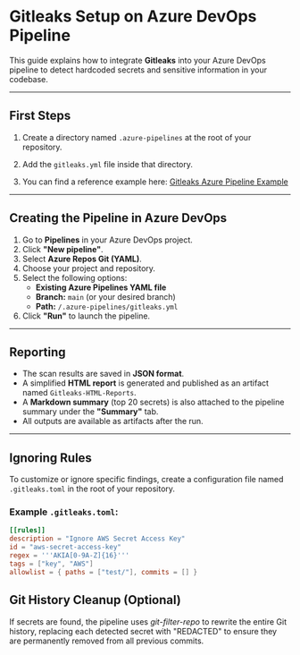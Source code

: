 # Gitleaks Setup on Azure DevOps Pipeline

This guide explains how to integrate **Gitleaks** into your Azure DevOps pipeline to detect hardcoded secrets and sensitive information in your codebase.

---

## First Steps

1. Create a directory named `.azure-pipelines` at the root of your repository.

2. Add the `gitleaks.yml` file inside that directory.

3. You can find a reference example here: [Gitleaks Azure Pipeline Example](https://github.com/Nikawx/Gitleaks-Setup/tree/main)

---

## Creating the Pipeline in Azure DevOps

1. Go to **Pipelines** in your Azure DevOps project.
2. Click **"New pipeline"**.
3. Select **Azure Repos Git (YAML)**.
4. Choose your project and repository.
5. Select the following options:
   - **Existing Azure Pipelines YAML file**
   - **Branch:** `main` (or your desired branch)
   - **Path:** `/.azure-pipelines/gitleaks.yml`
6. Click **"Run"** to launch the pipeline.

---

## Reporting

- The scan results are saved in **JSON format**.
- A simplified **HTML report** is generated and published as an artifact named `Gitleaks-HTML-Reports`.
- A **Markdown summary** (top 20 secrets) is also attached to the pipeline summary under the **"Summary"** tab.
- All outputs are available as artifacts after the run.

---

## Ignoring Rules

To customize or ignore specific findings, create a configuration file named `.gitleaks.toml` in the root of your repository.

### Example `.gitleaks.toml`:

```toml
[[rules]]
description = "Ignore AWS Secret Access Key"
id = "aws-secret-access-key"
regex = '''AKIA[0-9A-Z]{16}'''
tags = ["key", "AWS"]
allowlist = { paths = ["test/"], commits = [] }
```
## Git History Cleanup (Optional)
If secrets are found, the pipeline uses *git-filter-repo* to rewrite the entire Git history, replacing each detected secret with "REDACTED" to ensure they are permanently removed from all previous commits.
